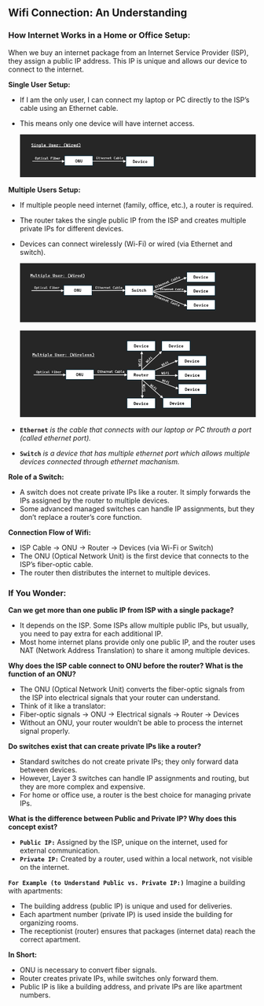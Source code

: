 ## **Wifi Connection: An Understanding**

### **How Internet Works in a Home or Office Setup:**
When we buy an internet package from an Internet Service Provider (ISP), they assign a public IP address. This IP is unique and allows our device to connect to the internet.

**Single User Setup:**
- If I am the only user, I can connect my laptop or PC directly to the ISP’s cable using an Ethernet cable.
- This means only one device will have internet access.

    ![Single User Wired Connection](assets/wifi_img/singleuser_wired_connection.PNG)

**Multiple Users Setup:**
- If multiple people need internet (family, office, etc.), a router is required.
- The router takes the single public IP from the ISP and creates multiple private IPs for different devices.
- Devices can connect wirelessly (Wi-Fi) or wired (via Ethernet and switch).

    ![Multi-User Wired Connection](assets/wifi_img/multiuser_wired_connection.PNG)

    ![Multi-User Wireless Connection](assets/wifi_img/multiuser_wireless_connection.PNG)

- **`Ethernet`** *is the cable that connects with our laptop or PC throuth a port (called ethernet port).*
- **`Switch`** *is a device that has multiple ethernet port which allows multiple devices connected through ethernet machanism.*

**Role of a Switch:**
- A switch does not create private IPs like a router. It simply forwards the IPs assigned by the router to multiple devices.
- Some advanced managed switches can handle IP assignments, but they don’t replace a router’s core function.

**Connection Flow of Wifi:**
- ISP Cable → ONU → Router → Devices (via Wi-Fi or Switch)
- The ONU (Optical Network Unit) is the first device that connects to the ISP’s fiber-optic cable.
- The router then distributes the internet to multiple devices.

### **If You Wonder:**
**Can we get more than one public IP from ISP with a single package?**
- It depends on the ISP. Some ISPs allow multiple public IPs, but usually, you need to pay extra for each additional IP.
- Most home internet plans provide only one public IP, and the router uses NAT (Network Address Translation) to share it among multiple devices.

**Why does the ISP cable connect to ONU before the router? What is the function of an ONU?**
- The ONU (Optical Network Unit) converts the fiber-optic signals from the ISP into electrical signals that your router can understand.
- Think of it like a translator:
- Fiber-optic signals → ONU → Electrical signals → Router → Devices
- Without an ONU, your router wouldn’t be able to process the internet signal properly.

**Do switches exist that can create private IPs like a router?**
- Standard switches do not create private IPs; they only forward data between devices.
- However, Layer 3 switches can handle IP assignments and routing, but they are more complex and expensive.
- For home or office use, a router is the best choice for managing private IPs.

**What is the difference between Public and Private IP? Why does this concept exist?**
- **`Public IP:`** Assigned by the ISP, unique on the internet, used for external communication.
- **`Private IP:`** Created by a router, used within a local network, not visible on the internet.<br>

**`For Example (to Understand Public vs. Private IP:)`** Imagine a building with apartments:
- The building address (public IP) is unique and used for deliveries.
- Each apartment number (private IP) is used inside the building for organizing rooms.
- The receptionist (router) ensures that packages (internet data) reach the correct apartment.

**In Short:**
- ONU is necessary to convert fiber signals.
- Router creates private IPs, while switches only forward them.
- Public IP is like a building address, and private IPs are like apartment numbers.